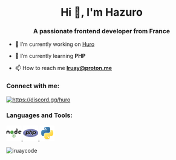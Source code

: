 <h1 align="center">Hi 👋, I'm Hazuro</h1>
<h3 align="center">A passionate frontend developer from France</h3>

- 🔭 I’m currently working on [Huro](https://discord.gg/huro)

- 🌱 I’m currently learning **PHP**

- 📫 How to reach me **Iruay@proton.me**

<h3 align="left">Connect with me:</h3>
<p align="left">
<a href="https://discord.gg/https://discord.gg/huro" target="blank"><img align="center" src="https://raw.githubusercontent.com/rahuldkjain/github-profile-readme-generator/master/src/images/icons/Social/discord.svg" alt="https://discord.gg/huro" height="30" width="40" /></a>
</p>

<h3 align="left">Languages and Tools:</h3>
<p align="left"> <a href="https://nodejs.org" target="_blank" rel="noreferrer"> <img src="https://raw.githubusercontent.com/devicons/devicon/master/icons/nodejs/nodejs-original-wordmark.svg" alt="nodejs" width="40" height="40"/> </a> <a href="https://www.php.net" target="_blank" rel="noreferrer"> <img src="https://raw.githubusercontent.com/devicons/devicon/master/icons/php/php-original.svg" alt="php" width="40" height="40"/> </a> <a href="https://www.python.org" target="_blank" rel="noreferrer"> <img src="https://raw.githubusercontent.com/devicons/devicon/master/icons/python/python-original.svg" alt="python" width="40" height="40"/> </a> </p>

<p><img align="center" src="https://github-readme-stats.vercel.app/api/top-langs?username=iruaycode&show_icons=true&locale=en&layout=compact" alt="iruaycode" /></p>
